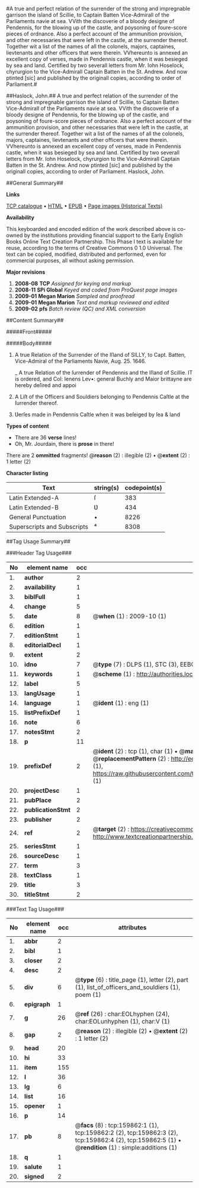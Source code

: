 #A true and perfect relation of the surrender of the strong and impregnable garrison the island of Scillie, to Captain Batten Vice-Admirall of the Parliaments navie at sea. VVith the discoverie of a bloody designe of Pendennis, for the blowing up of the castle, and poysoning of foure-score pieces of ordnance. Also a perfect account of the ammunition provision, and other necessaries that were left in the castle, at the surrender thereof. Together wit  a list of the names of all the colonels, majors, captaines, lievtenants and other officers that were therein. VVhereunto is annexed an excellent copy of verses, made in Pendennis castle, when it was besieged by sea and land. Certified by two severall letters from Mr. Iohn Hoselock, chyrurgion to the Vice-Admirall Captain Batten in the St. Andrew. And now ptinted [sic] and published by the originall copies, according to order of Parliament.#

##Haslock, John.##
A true and perfect relation of the surrender of the strong and impregnable garrison the island of Scillie, to Captain Batten Vice-Admirall of the Parliaments navie at sea. VVith the discoverie of a bloody designe of Pendennis, for the blowing up of the castle, and poysoning of foure-score pieces of ordnance. Also a perfect account of the ammunition provision, and other necessaries that were left in the castle, at the surrender thereof. Together wit  a list of the names of all the colonels, majors, captaines, lievtenants and other officers that were therein. VVhereunto is annexed an excellent copy of verses, made in Pendennis castle, when it was besieged by sea and land. Certified by two severall letters from Mr. Iohn Hoselock, chyrurgion to the Vice-Admirall Captain Batten in the St. Andrew. And now ptinted [sic] and published by the originall copies, according to order of Parliament.
Haslock, John.

##General Summary##

**Links**

[TCP catalogue](http://www.ota.ox.ac.uk/tcp/)  • 
[HTML](http://tei.it.ox.ac.uk/tcp/Texts-HTML/free/A86/A86090.html)  • 
[EPUB](http://tei.it.ox.ac.uk/tcp/Texts-EPUB/free/A86/A86090.epub) • 
[Page images (Historical Texts)](https://data.historicaltexts.jisc.ac.uk/view?pubId=eebo-99861645e&pageId=eebo-99861645e-159862-1)

**Availability**

This keyboarded and encoded edition of the
	       work described above is co-owned by the institutions
	       providing financial support to the Early English Books
	       Online Text Creation Partnership. This Phase I text is
	       available for reuse, according to the terms of Creative
	       Commons 0 1.0 Universal. The text can be copied,
	       modified, distributed and performed, even for
	       commercial purposes, all without asking permission.

**Major revisions**

1. __2008-08__ __TCP__ *Assigned for keying and markup*
1. __2008-11__ __SPi Global__ *Keyed and coded from ProQuest page images*
1. __2009-01__ __Megan Marion__ *Sampled and proofread*
1. __2009-01__ __Megan Marion__ *Text and markup reviewed and edited*
1. __2009-02__ __pfs__ *Batch review (QC) and XML conversion*

##Content Summary##

#####Front#####

#####Body#####

1. A true Relation of the Surrender of the Iſland of SILLY, to Capt. Batten, Vice-Admiral of the Parliaments Navie, Aug. 25. 1646.

    _ A true Relation of the ſurrender of Pendennis and the Iſland of Scillie.
IT is ordered, and Col: Ienens Lev•: general Buchly and Maior brittayne are hereby deſired and appoi
1. A Liſt of the Officers and Souldiers belonging to Pendennis Caſtle at the ſurrender thereof.

1. Ʋerſes made in Pendennis Caſtle when it was beſeiged by ſea & land

**Types of content**

  * There are 36 **verse** lines!
  * Oh, Mr. Jourdain, there is **prose** in there!

There are 2 **ommitted** fragments! 
 @__reason__ (2) : illegible (2)  •  @__extent__ (2) : 1 letter (2)

**Character listing**


|Text|string(s)|codepoint(s)|
|---|---|---|
|Latin Extended-A|ſ|383|
|Latin Extended-B|Ʋ|434|
|General Punctuation|•|8226|
|Superscripts             and Subscripts|⁴|8308|

##Tag Usage Summary##

###Header Tag Usage###

|No|element name|occ|attributes|
|---|---|---|---|
|1.|__author__|2||
|2.|__availability__|1||
|3.|__biblFull__|1||
|4.|__change__|5||
|5.|__date__|8| @__when__ (1) : 2009-10 (1)|
|6.|__edition__|1||
|7.|__editionStmt__|1||
|8.|__editorialDecl__|1||
|9.|__extent__|2||
|10.|__idno__|7| @__type__ (7) : DLPS (1), STC (3), EEBO-CITATION (1), PROQUEST (1), VID (1)|
|11.|__keywords__|1| @__scheme__ (1) : http://authorities.loc.gov/ (1)|
|12.|__label__|5||
|13.|__langUsage__|1||
|14.|__language__|1| @__ident__ (1) : eng (1)|
|15.|__listPrefixDef__|1||
|16.|__note__|6||
|17.|__notesStmt__|2||
|18.|__p__|11||
|19.|__prefixDef__|2| @__ident__ (2) : tcp (1), char (1)  •  @__matchPattern__ (2) : ([0-9\-]+):([0-9IVX]+) (1), (.+) (1)  •  @__replacementPattern__ (2) : http://eebo.chadwyck.com/downloadtiff?vid=$1&page=$2 (1), https://raw.githubusercontent.com/textcreationpartnership/Texts/master/tcpchars.xml#$1 (1)|
|20.|__projectDesc__|1||
|21.|__pubPlace__|2||
|22.|__publicationStmt__|2||
|23.|__publisher__|2||
|24.|__ref__|2| @__target__ (2) : https://creativecommons.org/publicdomain/zero/1.0/ (1), http://www.textcreationpartnership.org/docs/. (1)|
|25.|__seriesStmt__|1||
|26.|__sourceDesc__|1||
|27.|__term__|3||
|28.|__textClass__|1||
|29.|__title__|3||
|30.|__titleStmt__|2||


###Text Tag Usage###

|No|element name|occ|attributes|
|---|---|---|---|
|1.|__abbr__|2||
|2.|__bibl__|1||
|3.|__closer__|2||
|4.|__desc__|2||
|5.|__div__|6| @__type__ (6) : title_page (1), letter (2), part (1), list_of_officers_and_souldiers (1), poem (1)|
|6.|__epigraph__|1||
|7.|__g__|26| @__ref__ (26) : char:EOLhyphen (24), char:EOLunhyphen (1), char:V (1)|
|8.|__gap__|2| @__reason__ (2) : illegible (2)  •  @__extent__ (2) : 1 letter (2)|
|9.|__head__|20||
|10.|__hi__|33||
|11.|__item__|155||
|12.|__l__|36||
|13.|__lg__|6||
|14.|__list__|16||
|15.|__opener__|1||
|16.|__p__|14||
|17.|__pb__|8| @__facs__ (8) : tcp:159862:1 (1), tcp:159862:2 (2), tcp:159862:3 (2), tcp:159862:4 (2), tcp:159862:5 (1)  •  @__rendition__ (1) : simple:additions (1)|
|18.|__q__|1||
|19.|__salute__|1||
|20.|__signed__|2||
